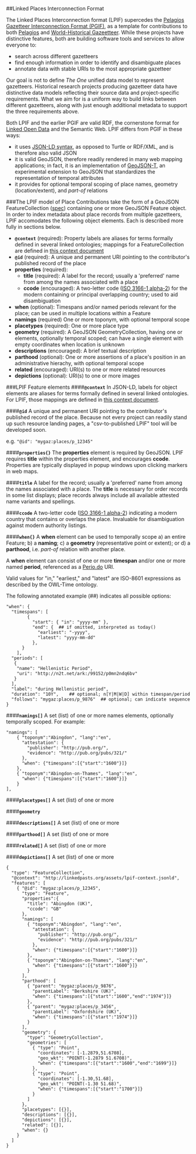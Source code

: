 ##Linked Places Interconnection Format

The Linked Places Interconnection format (LPIF) supercedes the [Pelagios Gazetteer Interconnection Format (PGIF)](https://github.com/pelagios/pelagios-cookbook/wiki/Pelagios-Gazetteer-Interconnection-Format), as a template for contributions to both [Pelagios](http://http://pelagios) and [World-Historical Gazeetteer](http://whgazetteer.org). While these projects have distinctive features, both are building software tools and services to allow everyone to:

- search across different gazetteers
- find enough information in order to identify and disambiguate places
- annotate data with stable URIs to the most appropriate gazetteer

Our goal is not to define *The One* unified data model to represent gazetteers. Historical research projects producing gazetteer data have distinctive data models reflecting their source data and project-specific requirements. What we aim for is a uniform way to build links between different gazetteers, along with just enough additional metadata to support the three requirements above.

Both LPIF and the earlier PGIF are valid RDF, the cornerstone format for [Linked Open Data]() and the Semantic Web. LPIF differs from PGIF in these ways:

- it uses [JSON-LD syntax](https://json-ld.org/spec/latest/json-ld/), as opposed to Turtle or RDF/XML, and is therefore also valid JSON
- it is valid GeoJSON, therefore readily rendered in many web mapping applications; in fact, it is an implementation of [GeoJSON-T](https://github.com/kgeographer/geojson-t), an experimental extension to GeoJSON that standardizes the representation of temporal attributes
- it provides for optional temporal scoping of place names, geometry (location/extent), and *part-of* relations

###The LPIF model of Place
Contributions take the form of a GeoJSON FeatureCollection ([spec](https://tools.ietf.org/html/rfc7946)) containing one or more GeoJSON Feature object. In order to index metadata about place records from multiple gazetteers, LPIF accomodates the following object elements. Each is described more fully in sections below. 

- **`@context`** (required): Property labels are aliases for terms formally defined in several linked ontologies; mappings for a FeatureCollection are defined in [this context document]([http://linkedpasts.org/assets/lpif-context.jsonld)
- **`@id`** (required): A unique and permanent URI pointing to the contributor's published record of the place
- **properties** (required):
  - **title** (required): A label for the record; usually a 'preferred' name from among the names associated with a place
  - **ccode** (encouraged): A two-letter code ([ISO 3166-1 alpha-2](https://en.wikipedia.org/wiki/ISO_3166-1_alpha-2)) for the modern containing or principal overlapping country; used to aid disambiguation
- **when** (optional): Timespans and/or named periods relevant for the place; can be used in multiple locations within a Feature
- **namings** (required) One or more toponym, with optional temporal scope
- **placetypes** (required): One or more place type
- **geometry** (required): A GeoJSON GeometryCollection, having one or elements, optionally temporal scoped; can have a single element with empty coordinates when location is unknown
- **descriptions** (encouraged): A brief textual description
- **parthood** (optional): One or more assertions of a place's position in an administrative hierachy, with optional temporal scope
- **related** (encouraged): URI(s) to one or more related resources 
- **depictions** (optional): URI(s) to one or more images

###LPIF Feature elements
####**`@context`**
In JSON-LD, labels for object elements are aliases for terms formally defined in several linked ontologies. For LPIF, those mappings are defined in [this context document](http://linkedpasts.org/assets/lpif-context.jsonld). 

####**`@id`**
A unique and permanent URI pointing to the contributor's published record of the place. Because not every project can readily stand up such resource landing pages, a "csv-to-published LPIF" tool will be developed soon.

e.g. `"@id": "mygaz:places/p_12345"`

####**`properties{}`**
The **properties** element is required by GeoJSON. LPIF requires **title** within the properties element, and encourages **ccode**. Properties are typically displayed in popup windows upon clicking markers in web maps.

####**`title`**
A label for the record; usually a 'preferred' name from among the names associated with a place. The **title** is necessary for order records in some list displays; place records always include all available attested name variants and spellings.

####**`ccode`** 
A two-letter code ([ISO 3166-1 alpha-2](https://en.wikipedia.org/wiki/ISO_3166-1_alpha-2)) indicating a modern country that contains or overlaps the place. Invaluable for disambiguation against modern authority listings.

####**`when{}`**
A **when** element can be used to temporally scope a) an entire Feature; b) a **naming**; c) a **geometry** (representative point or extent); or d) a **parthood**, i.e. *part-of* relation with another place.

A **when** element can consist of one or more **timespan** and/or one or more named **period**, referenced as a [Perio.do]() URI.

Valid values for "in," "earliest," and "latest" are ISO-8601 expressions as described by the OWL-Time ontology.

The following annotated example (##) indicates all possible options:

```
"when": {
  "timespans": [
		{  
		  "start": { "in": "yyyy-mm" },
		  "end": {	## if omitted, interpreted as today()
	      	"earliest": "-yyyy",
	      	"latest": "yyyy-mm-dd"
	      },
	  }
	],
  "periods": [
   {
    "name": "Hellenistic Period",
    "uri": "http://n2t.net/ark:/99152/p0mn2ndq6bv"
   }
  ],
  "label": "during Hellenistic period",
  "duration": "10Y",	## optional; n[Y|M|W|D] within timespan/period
  "follows": "mygaz:places/p_9876"	## optional; can indicate sequence
}

```

####**`namings[]`**
A set (list) of one or more names elements, optionally temporally scoped. For example:
 
```
"namings": [
	{ "toponym":"Abingdon", "lang":"en",
	  "attestation": {
	    "publisher": "http://pub.org/",
	    "evidence": "http://pub.org/pubs/321/"
	  },
	  "when": {"timespans":[{"start":"1600"}]}
	},
	{ "toponym":"Abingdon-on-Thames", "lang":"en",
	  "when": {"timespans":[{"start":"1600"}]}
	}
],
```
####**`placetypes[]`**
A set (list) of one or more 

####**`geometry`**

####**`descriptions[]`**
A set (list) of one or more 

####**`parthood[]`**
A set (list) of one or more 

####**`related[]`**
A set (list) of one or more 

####**`depictions[]`**
A set (list) of one or more 


```
{
  "type": "FeatureCollection",
  "@context": "http://linkedpasts.org/assets/lpif-context.jsonld",
  "features": [
    { "@id": "mygaz:places/p_12345",
      "type": "Feature",
      "properties":{
        "title": "Abingdon (UK)",
        "ccode": "GB"
      },
      "namings": [
        { "toponym":"Abingdon", "lang":"en",
          "attestation": {
            "publisher": "http://pub.org/",
            "evidence": "http://pub.org/pubs/321/"
          },
          "when": {"timespans":[{"start":"1600"}]}
        },
        { "toponym":"Abingdon-on-Thames", "lang":"en",
          "when": {"timespans":[{"start":"1600"}]}
        }
      ],
      "parthood": [
        { "parent": "mygaz:places/p_9876",
          "parentLabel": "Berkshire (UK)",
          "when": {"timespans":[{"start":"1600","end":"1974"}]}
        },
        { "parent": "mygaz:places/p_3456",
          "parentLabel": "Oxfordshire (UK)",
          "when": {"timespans":[{"start":"1974"}]}
        }
      ],
      "geometry": {
        "type": "GeometryCollection",
        "geometries": [
          { "type": "Point",
            "coordinates": [-1.2879,51.6708],
            "geo_wkt": "POINT(-1.2879 51.6708)",
            "when": {"timespans":[{"start":"1600","end":"1699"}]}
          },
          { "type": "Point",
            "coordinates": [-1.30,51.68],
            "geo_wkt": "POINT(-1.30 51.68)",
            "when": {"timespans":[{"start":"1700"}]}
          }
        ]
      },
      "placetypes": [{}],
      "descriptions": [{}],
      "depictions": [{}],
      "related": [{}],
      "when": {}
    }
  ]
}
```